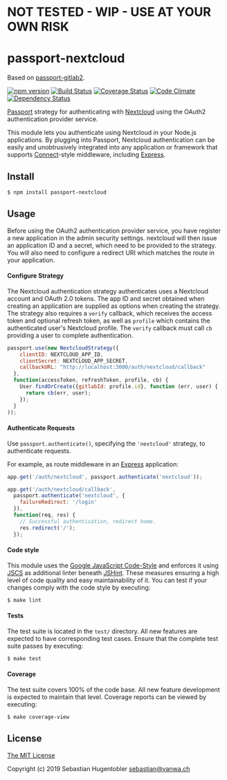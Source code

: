 # NOT TESTED - WIP - USE AT YOUR OWN RISK

# passport-nextcloud

Based on [passport-gitlab2](https://github.com/fh1ch/passport-gitlab2).

[![npm version](https://badge.fury.io/js/passport-nextcloud.svg)](http://badge.fury.io/js/passport-nextcloud)
[![Build Status](https://travis-ci.org/fh1ch/passport-nextcloud.svg?branch=master&style=flat)](https://travis-ci.org/fh1ch/passport-nextcloud)
[![Coverage Status](https://coveralls.io/repos/fh1ch/passport-nextcloud/badge.svg?branch=master)](https://coveralls.io/r/fh1ch/passport-nextcloud?branch=master)
[![Code Climate](https://codeclimate.com/github/fh1ch/passport-nextcloud/badges/gpa.svg)](https://codeclimate.com/github/fh1ch/passport-nextcloud)
[![Dependency Status](https://david-dm.org/fh1ch/passport-nextcloud.svg?theme=shields.io)](https://david-dm.org/fh1ch/passport-nextcloud)

[Passport](http://passportjs.org/) strategy for authenticating with
[Nextcloud](https://nextcloud.com/) using the OAuth2 authentication provider service.

This module lets you authenticate using Nextcloud in your Node.js applications.
By plugging into Passport, Nextcloud authentication can be easily and
unobtrusively integrated into any application or framework that supports
[Connect](http://www.senchalabs.org/connect/)-style middleware, including
[Express](http://expressjs.com/).

## Install

```bash
$ npm install passport-nextcloud
```

## Usage

Before using the OAuth2 authentication provider service, you have register a new 
application in the admin security settings. nextcloud will then issue an 
application ID and a secret, which need to be provided to the strategy. You will 
also need to configure a redirect URI which matches the route in your application.

#### Configure Strategy

The Nextcloud authentication strategy authenticates uses a Nextcloud account and 
OAuth 2.0 tokens. The app ID and secret obtained when creating an application 
are supplied as options when creating the strategy. The strategy also requires a 
`verify` callback, which receives the access token and optional refresh token, 
as well as `profile` which contains the authenticated user's Nextcloud profile. 
The `verify` callback must call `cb` providing a user to complete authentication.

```js
passport.use(new NextcloudStrategy({
    clientID: NEXTCLOUD_APP_ID,
    clientSecret: NEXTCLOUD_APP_SECRET,
    callbackURL: "http://localhost:3000/auth/nextcloud/callback"
  },
  function(accessToken, refreshToken, profile, cb) {
    User.findOrCreate({gitlabId: profile.id}, function (err, user) {
      return cb(err, user);
    });
  }
));
```

#### Authenticate Requests

Use `passport.authenticate()`, specifying the `'nextcloud'` strategy, to
authenticate requests.

For example, as route middleware in an [Express](http://expressjs.com/)
application:

```js
app.get('/auth/nextcloud', passport.authenticate('nextcloud'));

app.get('/auth/nextcloud/callback',
  passport.authenticate('nextcloud', {
    failureRedirect: '/login'
  }),
  function(req, res) {
    // Successful authentication, redirect home.
    res.redirect('/');
  });
```

#### Code style

This module uses the [Google JavaScript Code-Style](https://google.github.io/styleguide/javascriptguide.xml)
and enforces it using [JSCS](http://jscs.info/) as additional linter beneath
[JSHint](http://jshint.com/). These measures ensuring a high level of code
quality and easy maintainability of it. You can test if your changes comply
with the code style by executing:

```bash
$ make lint
```

#### Tests

The test suite is located in the `test/` directory. All new features are
expected to have corresponding test cases. Ensure that the complete test suite
passes by executing:

```bash
$ make test
```

#### Coverage

The test suite covers 100% of the code base. All new feature development is
expected to maintain that level. Coverage reports can be viewed by executing:

```bash
$ make coverage-view
```

## License

[The MIT License](http://opensource.org/licenses/MIT)

Copyright (c) 2019 Sebastian Hugentobler <sebastian@vanwa.ch>
